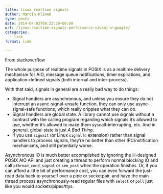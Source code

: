 ```yaml
---
title: linux realtime signals
author: Marcin Klimek
type: posts
date: 2014-04-02T06:22:30+00:00
url: /linux-realtime-signals-performance-szukaj-w-google/
categories:
  - link
format: link

---
```

<p style="color: #000000;">
  <a title="Stackoverflow:" href="http://http://stackoverflow.com/questions/6345973/who-uses-posix-realtime-signals-and-why" target="_blank">From stackoverflow</a>
</p>

<p style="color: #000000;">
  The whole purpose of realtime signals in POSIX is as a realtime delivery mechanism for AIO, message queue notifications, timer expirations, and application-defined signals (both internal and inter-process).
</p>

<p style="color: #000000;">
  With that said, signals in general are a really bad way to do things:
</p>

<ul style="color: #000000;">
  <li>
    Signal handlers are asynchronous, and unless you ensure they do not interrupt an async-signal-unsafe function, they can only use async-signal-safe functions, which really cripples what they can do.
  </li>
  <li>
    Signal handlers are global state. A library cannot use signals without a contract with the calling program regarding which signals it&#8217;s allowed to use, whether it&#8217;s allowed to make them syscall-interrupting, etc. And in general, global state is just <em>A Bad Thing</em>.
  </li>
  <li>
    If you use <code>sigwait</code> (or Linux <code>signalfd</code> extension) rather than signal handlers to process signals, they&#8217;re no better than other IPC/notification mechanisms, and still potentially worse.
  </li>
</ul>

<p style="color: #000000;">
  Asynchronous IO is much better accomplished by ignoring the ill-designed POSIX AIO API and just creating a thread to perform normal blocking IO and call <code>pthread_cond_signal</code> or <code>sem_post</code> when the operation finishes. Or, if you can afford a little bit of performance cost, you can even forward the just-read data back to yourself over a pipe or socketpair, and have the main thread process asynchronously-read regular files with <code>select</code> or <code>poll</code> just like you would sockets/pipes/ttys.
</p>